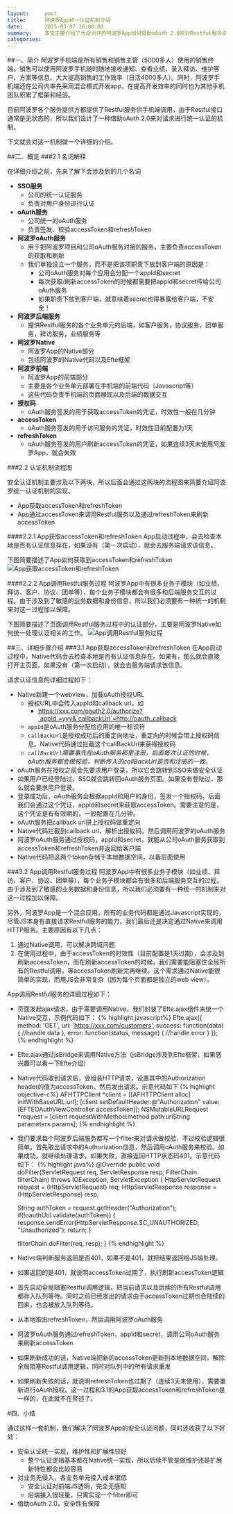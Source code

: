 ```yaml
---
layout:     post
title:      阿波罗App统一认证机制介绍
date:       2015-03-07 16:00:00
summary:    本文主要介绍了大众点评的阿波罗App如何借助oAuth 2.0来对Restful服务请求进行统一认证的机制。
categories:
---
```


##一、简介
阿波罗手机端是所有销售和销售主管（5000多人）使用的销售终端。销售可以使用阿波罗手机随时随地接收通知、查看业绩、录入拜访、维护客户、方案等信息，大大提高销售的工作效率（日活4000多人）。同时，阿波罗手机端还在公司内率先采用混合模式开发app，在提高开发效率的同时也为其他手机团队积累了框架和经验。

目前阿波罗各个服务提供方都提供了Restful服务供手机端调用，由于Restful接口通常是无状态的，所以我们设计了一种借助oAuth 2.0来对请求进行统一认证的机制。

下文就会对这一机制做一个详细的介绍。

##二、概览
###2.1 名词解释

在详细介绍之前，先来了解下会涉及到的几个名词

* **SSO服务**
	* 公司的统一认证服务
	* 负责对用户身份进行认证
* **oAuth服务**
	* 公司统一的oAuth服务
	* 负责签发、校验accessToken和refreshToken
* **阿波罗oAuth服务**
	* 用于把阿波罗项目和公司oAuth服务对接的服务，主要负责accessToken的获取和刷新
	* 我们单独设立一个服务，而不是把该项职责下放到客户端的原因是：
		* 公司oAuth服务对每个应用会分配一个appId和secret
		* 每次获取/刷新accessToken的时候都需要把appId和secret传给公司oAuth服务
		* 如果职责下放到客户端，就意味着secret也得暴露给客户端，不安全！
* **阿波罗后端服务**
	* 提供Restful服务的各个业务单元的后端，如客户服务，协议服务，团单服务，拜访服务，业绩服务等
* **阿波罗Native**
	* 阿波罗App的Native部分
	* 包括阿波罗的Native代码以及Efte框架
* **阿波罗前端**
	* 阿波罗App的前端部分
	* 主要是各个业务单元部署在手机端的前端代码（Javascript等）
	* 这些代码负责手机端的页面展现以及后端的数据交互
* **授权码**
	* oAuth服务签发的用于获取accessToken的凭证，时效性一般在几分钟
* **accessToken**
	* oAuth服务签发的用于访问服务的凭证，时效性目前配置为1天
* **refreshToken**
	* oAuth服务签发的用户刷新accessToken的凭证，如果连续3天未使用阿波罗App，就会失效

###2.2 认证机制流程图

安全认证机制主要涉及以下两块，所以后面会通过这两块的流程图来简要介绍阿波罗统一认证机制的实现。

* App获取accessToken和refreshToken
* App通过accessToken来调用Restful服务以及通过refreshToken来刷新accessToken

####2.2.1 App获取accessToken和refreshToken
App启动过程中，会去检查本地是否有认证信息存在，如果没有（第一次启动），就会去服务端请求该信息。

下图简要描述了App如何获取到accessToken和refreshToken
![App获取accessToken和refreshToken](/images/2015-03-07/apollo-app-startup.png)

####2.2.2 App调用Restful服务过程
阿波罗App中有很多业务子模块（如业绩、拜访、客户、协议、团单等），每个业务子模块都会有很多和后端服务交互的过程。由于涉及到了敏感的业务数据和身份信息，所以我们必须要有一种统一的机制来对这一过程加以保障。

下图简要描述了页面调用Restful服务过程中的认证部分，主要是阿波罗Native如何统一处理认证相关的工作。
![App调用Restful服务过程](/images/2015-03-07/apollo-app-call-restful.png)

##三、详细步骤介绍
###3.1 App获取accessToken和refreshToken
在App启动过程中，Native代码会去检查本地是否有认证信息存在。如果有，那么就会直接打开主页面。如果没有（第一次启动），就会去服务端请求该信息。

请求认证信息的详细过程如下：

* Native新建一个webview，加载oAuth授权URL
	* 授权URL中会传入appId和callback url，如
		* https://xxx.com/oauth2.0/authorize?`appId`=yyy&`callbackUrl`=http://oauth_callback
	* `appId`是oAuth服务分配给应用的唯一标识符
	* `callBackUrl`是授权成功后的重定向地址，重定向的时候会带上授权码信息。Native代码通过拦截这个callBackUrl来获得授权码
	* *`callBackUrl`需要事先在oAuth服务那里注册，后面每次认证的时候，oAuth服务都会做校验，判断传入的callBackUrl是否和注册的一致。*
* oAuth服务在授权之前会先要求用户登录，所以它会跳转到SSO来做安全认证
* 如果用户已经登陆过，SSO就会跳转回oAuth服务页面。如果没有登陆过，那么就会要求用户登录。
* 登录成功后，oAuth服务会根据appId和用户的身份，签发一个授权码。后面我们会通过这个凭证，appId和secret来获取accessToken。需要注意的是，这个凭证是有有效期的，一般配置在几分钟。
* oAuth服务把callback url拼上授权码做重定向
* Native代码拦截到callback url，解析出授权码。然后调用阿波罗的oAuth服务
* 阿波罗oAuth服务通过授权码，appId和secret，就能从公司oAuth服务获取到accessToken和refreshToken并返回给客户端
* Native代码把这两个token存储于本地数据空间，以备后面使用

###3.2 App调用Restful服务过程
阿波罗App中有很多业务子模块（如业绩、拜访、客户、协议、团单等），每个业务子模块都会有很多和后端服务交互的过程。由于涉及到了敏感的业务数据和身份信息，所以我们必须要有一种统一的机制来对这一过程加以保障。

另外，阿波罗App是一个混合应用，所有的业务代码都是通过Javascript实现的，尽管JS本身有直接请求Restful服务的能力，我们最后还是决定通过Native来调用HTTP服务。主要原因有以下几点：

1. 通过Native调用，可以解决跨域问题
2. 在使用过程中，由于accessToken的时效性（目前配置是1天过期），会涉及到刷新accessToken，而在刷新accessToken的时候，我们需要能阻塞住全局所有的Restful调用，等accessToken刷新完再继续。这个需求通过Native能很简单的实现，而用JS会非常复杂（因为每个页面都是独立的web view）。

App调用Restful服务的详细过程如下：

* 页面发起ajax请求，由于需要调用Native，我们封装了Efte.ajax组件来统一个Native交互，示例代码如下：
{% highlight javascript%}
Efte.ajax({
  method: 'GET',
  url: 'https://xxx.com/customers',
  success: function(data) {
    //handle data
  },
  error: function(status, message) {
    //handle error
  }
});
{% endhighlight %}
* Efte.ajax通过jsBridge来调用Native方法（jsBridge涉及到Efte框架，如果感兴趣可以看一下Efte介绍）
* Native代码收到请求后，会组装HTTP请求，设置其中的Authorization header的值为accessToken，然后发出请求。示意代码如下
{% highlight objective-c%}
AFHTTPClient *client = [[AFHTTPClient alloc] initWithBaseURL:url];
[client setDefaultHeader:@"Authorization" value:[EFTEOAuthViewController accessToken]];
NSMutableURLRequest *request = [client requestWithMethod:method path:urlString parameters:params];
{% endhighlight %}
* 我们要求每个阿波罗后端服务都写一个filter来对请求做校验，不过校验逻辑很简单。首先取出请求中的Authorization信息，然后调用oAuth服务来校验。如果成功，就继续处理请求，如果失败，直接返回HTTP状态码401。示意代码如下：
{% highlight java%}
@Override
public void doFilter(ServletRequest req, ServletResponse resp,
					 FilterChain filterChain) throws IOException, ServletException {
    HttpServletRequest request = (HttpServletRequest) req;
    HttpServletResponse response = (HttpServletResponse) resp;

    String authToken = request.getHeader("Authorization");
    if(!oauthUtil.validate(authToken)) {
        response.sendError(HttpServletResponse.SC_UNAUTHORIZED, "Unauthorized");
        return;
    }
    
    filterChain.doFilter(req, resp);
}
{% endhighlight %}
* Native端判断服务返回是否401，如果不是401，就把结果返回给JS端处理。
* 如果返回的是401，就说明accessToken过期了，执行刷新accessToken逻辑
* 首先启动全局阻塞Restful调用逻辑，把当前请求以及后续的所有Restful调用都存入队列等待。同时之前已经发出的请求由于accessToken过期也会陆续的回来，也会被放入队列等待。
* 从本地取出refreshToken，然后调用阿波罗oAuth服务
* 阿波罗oAuth服务通过refreshToken，appId和secret，调用公司oAuth服务来刷新accessToken
* 如果刷新成功的话，Native端把新的accessToken更新到本地数据空间，解除全局阻塞Restful调用逻辑，同时对队列中的所有请求重发
* 如果刷新失败的话，就说明refreshToken也过期了（连续3天未使用），需要重新进行oAuth授权。这一过程和3.1的App获取accessToken和refreshToken是一样的，在此就不在赘述了。

#四、小结

通过这样一套机制，我们解决了阿波罗App的安全认证问题，同时还收获了以下好处：

* 安全认证统一实现，维护性和扩展性较好
	* 整个认证逻辑基本都在Native统一实现，所以后续不管是做维护还是扩展新特性都会比较容易
* 对业务无侵入，各业务单元接入成本很低
	* 安全认证对前端JS透明，完全无感知
	* 后端接入很轻量，只需实现一个filter即可
* 借助oAuth 2.0，安全性有保障
